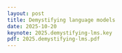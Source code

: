 ```yaml
---
layout: post
title: Demystifying language models
date: 2025-10-20
keynote: 2025.demystifying-lms.key
pdf: 2025.demystifying-lms.pdf
---
```

